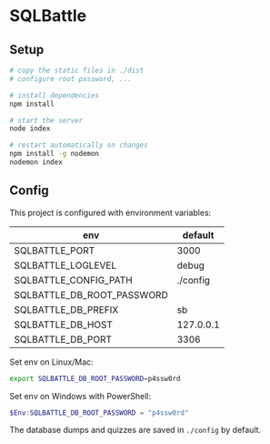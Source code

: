 # SQLBattle

## Setup

``` bash
# copy the static files in ./dist
# configure root password, ...

# install dependencies
npm install

# start the server
node index

# restart automatically on changes
npm install -g nodemon
nodemon index
```

## Config

This project is configured with environment variables:

| env                        | default   |
| -------------------------- | --------- |
| SQLBATTLE_PORT             | 3000      |
| SQLBATTLE_LOGLEVEL         | debug     |
| SQLBATTLE_CONFIG_PATH      | ./config  |
| SQLBATTLE_DB_ROOT_PASSWORD |           |
| SQLBATTLE_DB_PREFIX        | sb        |
| SQLBATTLE_DB_HOST          | 127.0.0.1 |
| SQLBATTLE_DB_PORT          | 3306      |

Set env on Linux/Mac:
```bash
export SQLBATTLE_DB_ROOT_PASSWORD=p4ssw0rd
```
Set env on Windows with PowerShell:
```powershell
$Env:SQLBATTLE_DB_ROOT_PASSWORD = "p4ssw0rd"
```

The database dumps and quizzes are saved in `./config` by default.
